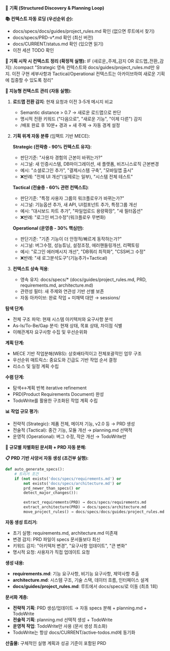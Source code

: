 🎯 **기획 (Structured Discovery & Planning Loop)**

**📚 컨텍스트 자동 로딩 (우선순위 순):**
- docs/specs/docs/guides/project_rules.md 확인 (없으면 루트에서 찾기)
- docs/specs/PRD-v*.md 확인 (최신 버전)
- docs/CURRENT/status.md 확인 (있으면 읽기)
- 이전 세션 TODO 확인

**🔄 기획 시작 시 컨텍스트 정리 (확정적 실행):**
IF (새로운_주제_감지 OR 로드맵_전환_감지):
    /compact "Strategic 영속 컨텍스트와 docs/guides/project_rules.md만 유지. 이전 구현 세부사항과 Tactical/Operational 컨텍스트는 아카이브하여 새로운 기획에 집중할 수 있도록 정리"

**🧠 지능형 컨텍스트 관리 (자동 실행):**
1. **로드맵 전환 감지**: 현재 요청과 이전 3-5개 메시지 비교
   - Semantic distance > 0.7 → 새로운 로드맵으로 판단
   - 명시적 전환 키워드 ("다음으로", "새로운 기능", "이제 다른") 감지
   - /배포 완료 후 10분+ 경과 + 새 주제 → 자동 경계 설정

2. **기획 위계 자동 분류** (임팩트 기반 MECE):
   
   **Strategic (전략층 - 90% 컨텍스트 유지)**:
   - 판단기준: "사용자 경험의 근본이 바뀌는가?"
   - 시그널: 새 인증시스템, DB마이그레이션, 새 플랫폼, 비즈니스로직 근본변경
   - 예시: "소셜로그인 추가", "결제시스템 구축", "모바일앱 출시"
   - ❌반례: "전체 UI 개선"(실제로는 일부), "시스템 전체 테스트"
   
   **Tactical (전술층 - 60% 관련 컨텍스트)**:
   - 판단기준: "특정 사용자 그룹의 워크플로우가 바뀌는가?"  
   - 시그널: 기능옵션 추가, 새 API, UI컴포넌트 추가, 특정그룹 개선
   - 예시: "대시보드 차트 추가", "파일업로드 용량확장", "새 필터옵션"
   - ❌반례: "로그인 버그수정"(워크플로우 무변화)
   
   **Operational (운영층 - 30% 핵심만)**:
   - 판단기준: "기존 기능이 더 안정적/빠르게 동작하는가?"
   - 시그널: 버그수정, 성능튜닝, 설정조정, 에러핸들링개선, 리팩토링
   - 예시: "로그인 에러메시지 개선", "DB쿼리 최적화", "CSS버그 수정"
   - ❌반례: "새 로그분석도구"(기능추가=Tactical)

3. **컨텍스트 상속 적용**:
   - 영속 유지: docs/specs/* (docs/guides/project_rules.md, PRD, requirements.md, architecture.md)
   - 관련성 필터: 새 주제와 연관성 기반 선별 보존  
   - 자동 아카이브: 완료 작업 + 미채택 대안 → sessions/

**탐색 단계:**
- 전체 구조 파악: 현재 시스템 아키텍처와 요구사항 분석
- As-Is/To-Be/Gap 분석: 현재 상태, 목표 상태, 차이점 식별
- 이해관계자 요구사항 수집 및 우선순위화

**계획 단계:**
- MECE 기반 작업분해(WBS): 상호배타적이고 전체포괄적인 업무 구조
- 우선순위 매트릭스: 중요도와 긴급도 기반 작업 순서 결정
- 리소스 및 일정 계획 수립

**수렴 단계:**
- 탐색↔계획 반복 iterative refinement
- PRD(Product Requirements Document) 완성
- TodoWrite를 활용한 구조화된 작업 계획 수립

**📊 작업 규모 평가:**
- 전략적 (Strategic): 제품 전체, 메이저 기능, v2.0 등 → PRD 생성
- 전술적 (Tactical): 중간 기능, 모듈 개선 → planning.md 선택적
- 운영적 (Operational): 버그 수정, 작은 개선 → TodoWrite만

**💾 규모별 차별화된 문서화 + PRD 자동 분해:**

**📋 PRD 기반 사양서 자동 생성 (조건부 실행):**
```python
def auto_generate_specs():
    # 트리거 조건
    if (not exists('docs/specs/requirements.md') or 
        not exists('docs/specs/architecture.md') or
        prd_newer_than_specs() or
        detect_major_changes()):
        
        extract_requirements(PRD) → docs/specs/requirements.md
        extract_architecture(PRD) → docs/specs/architecture.md
        move_project_rules() → docs/specs/docs/guides/project_rules.md
```

**자동 생성 트리거:**
- 초기 실행: requirements.md, architecture.md 미존재
- 변경 감지: PRD 파일이 specs 문서들보다 최신
- 키워드 감지: "아키텍처 변경", "요구사항 업데이트", "큰 변화"
- 명시적 요청: 사용자가 직접 업데이트 요청

**생성 내용:**
- **requirements.md**: 기능 요구사항, 비기능 요구사항, 제약사항 추출
- **architecture.md**: 시스템 구조, 기술 스택, 데이터 흐름, 인터페이스 설계
- **docs/guides/project_rules.md**: 루트에서 docs/specs/로 이동 (최초 1회)

**문서화 계층:**
- **전략적 기획**: PRD 생성/업데이트 → 자동 specs 분해 + planning.md + TodoWrite
- **전술적 기획**: planning.md 선택적 생성 + TodoWrite 
- **운영적 작업**: TodoWrite만 사용 (문서 생성 최소화)
- TodoWrite는 항상 docs/CURRENT/active-todos.md에 동기화

**산출물:** 구체적인 실행 계획과 성공 기준이 포함된 PRD